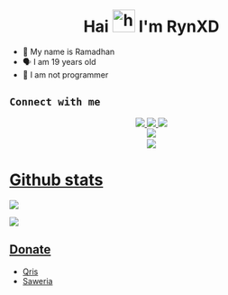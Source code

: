 <h1 align="center">Hai <img src="https://user-images.githubusercontent.com/1303154/88677602-1635ba80-d120-11ea-84d8-d263ba5fc3c0.gif" width="40px" alt="hi"> I'm RynXD </h1>
<p align="center">
</p>

- 👼 My name is Ramadhan
- 🗣️ I am 19 years old 
- 🔭 I am not programmer

## ```Connect with me```
<p align="center">
  <a href="https://instagram.com/_rynxd"><img src="https://img.shields.io/badge/Instagram-E4405F?style=for-the-badge&logo=instagram&logoColor=white"/> 
  <a href="https://wa.rynxd.link"><img src="https://img.shields.io/badge/WhatsApp-25D366?style=for-the-badge&logo=whatsapp&logoColor=white" />
  <a href="https://t.me/rynxd"><img src="https://img.shields.io/badge/Telegram-%230088cc.svg?&style=for-the-badge&logo=telegram&logoColor=white" /> <br>
  <a href="https://github.com/RynXD-Host"><img src="https://img.shields.io/badge/-GitHub-black?style=flat-square&logo=github" /> 
  <a href="https://youtube.com/@RynXDHost?si=BOvo8hxdtiOwDiZn"><br>
  <a href="https://komarev.com/ghpvc/?username=RynXD-Host&color=blue&style=flat-square&label=Profile+Seen"><img src="https://komarev.com/ghpvc/?username=RynXD-Host&color=blue&style=flat-square&label=Profile+Seen" />

</p>

 # Github stats
<p>

  ![](http://github-profile-summary-cards.vercel.app/api/cards/profile-details?username=RynXD-Host&theme=dracula)
</p>
<p>

  ![](http://github-profile-summary-cards.vercel.app/api/cards/stats?username=RynXD-Host&theme=dracula)
</p>

## Donate

- [Qris](https://telegra.ph/file/15c7c8024021153ca52e8.jpg)
- [Saweria](https://saweria.co/rynxd)
